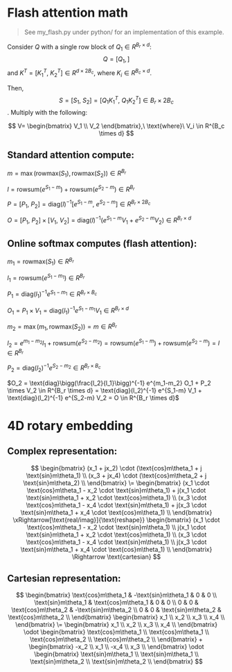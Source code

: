 # Flash attention math

> See my_flash.py under python/ for an implementation of this example.

Consider $Q$ with a single row block of $Q_1 \in R^{B_r \times d}$: $$Q = \big[Q_1,\big]$$
and $K^T = \big[K_1^T,\ K_2^T\big] \in R^{d \times 2B_c}$, where $K_i \in R^{B_c \times d}$.

Then, $$S = \big[S_1,\ S_2\big] = \big[Q_1K_1^T,\ Q_1K_2^T\big] \in B_r \times 2B_c$$. Multiply with the following:

$$
V=
\begin{bmatrix}
  V_1 \\
  V_2
\end{bmatrix},\ \text{where}\ V_i \in R^{B_c \times d}
$$

## Standard attention compute:

  $m = \max(\text{rowmax}(S_1), \text{rowmax}(S_2)) \in R^{B_r}$

  $l = \text{rowsum}(e^{S_1-m}) + \text{rowsum}(e^{S_2-m}) \in R^{B_r}$

  $P=[P_1,\ P_2] = \text{diag}(l)^{-1} \bigg[e^{S_1-m},\ e^{S_2-m}\bigg] \in R^{B_r \times 2B_c}$

  $O = [P_1,\ P_2] \times [V_1,\ V_2] = \text{diag}(l)^{-1} \big(e^{S_1-m} V_1 + e^{S_2-m} V_2 \big) \in R^{B_r \times d}$

## Online softmax computes (flash attention):

$m_1 = \text{rowmax}(S_1) \in R^{B_r}$

$l_1 = \text{rowsum}(e^{S_1-m_1}) \in R^{B_r}$

$P_1 = \text{diag}(l_1)^{-1} e^{S_1-m_1} \in R^{B_r \times B_c}$

$O_1 = P_1 \times V_1 = \text{diag}(l_1)^{-1} e^{S_1-m_1} V_1 \in R^{B_r \times d}$

$m_2 = \max(m_1, \text{rowmax}(S_2)) = m \in R^{B_r}$

$l_2 = e^{m_1-m_2} l_1 + \text{rowsum}(e^{S_2-m_2}) = \text{rowsum}(e^{S_1-m}) + \text{rowsum}(e^{S_2-m}) = l \in R^{B_r}$

$P_2 = \text{diag}(l_2)^{-1} e^{S_2-m_2} \in R^{B_r \times B_c}$

$O_2 = \text{diag}\bigg(\frac{l_2}{l_1}\bigg)^{-1} e^{m_1-m_2} O_1 + P_2 \times V_2 \in R^{B_r \times d} = \text{diag}(l_2)^{-1} e^{S_1-m} V_1 + \text{diag}(l_2)^{-1} e^{S_2-m} V_2 = O \in R^{B_r \times d}$


# 4D rotary embedding

## Complex representation:

  
$$
\begin{bmatrix}
  (x_1 + jx_2) \cdot (\text{cos}m\theta_1 + j  \text{sin}m\theta_1) \\
  (x_3 + jx_4) \cdot (\text{cos}m\theta_2 + j  \text{sin}m\theta_2)  \\
\end{bmatrix}
\=
\begin{bmatrix}
  (x_1 \cdot \text{cos}m\theta_1 - x_2 \cdot \text{sin}m\theta_1) + j(x_1 \cdot \text{sin}m\theta_1 + x_2 \cdot \text{cos}m\theta_1) \\
  (x_3 \cdot \text{cos}m\theta_1 - x_4 \cdot \text{sin}m\theta_1) + j(x_3 \cdot \text{sin}m\theta_1 + x_4 \cdot \text{cos}m\theta_1) \\
\end{bmatrix}
\xRightarrow[\text{real/imag}]{\text{reshape}}
\begin{bmatrix}
  (x_1 \cdot \text{cos}m\theta_1 - x_2 \cdot \text{sin}m\theta_1) \\
  j(x_1 \cdot \text{sin}m\theta_1 + x_2 \cdot \text{cos}m\theta_1) \\
  (x_3 \cdot \text{cos}m\theta_1 - x_4 \cdot \text{sin}m\theta_1) \\
  j(x_3 \cdot \text{sin}m\theta_1 + x_4 \cdot \text{cos}m\theta_1) \\
\end{bmatrix}
\Rightarrow \text{cartesian}
$$
  
## Cartesian representation:
  
$$
\begin{bmatrix}
  \text{cos}m\theta_1 & -\text{sin}m\theta_1 & 0 & 0 \\
  \text{sin}m\theta_1 & \text{cos}m\theta_1 & 0 & 0  \\
  0 & 0 & \text{cos}m\theta_2 & -\text{sin}m\theta_2 \\
  0 & 0 & \text{sin}m\theta_2 & \text{cos}m\theta_2  \\
\end{bmatrix}
\begin{bmatrix}
  x_1 \\
  x_2 \\
  x_3 \\
  x_4 \\
\end{bmatrix}
\=
\begin{bmatrix}
  x_1 \\
  x_2 \\
  x_3 \\
  x_4 \\
\end{bmatrix} \odot 
\begin{bmatrix} 
   \text{cos}m\theta_1 \\
   \text{cos}m\theta_1 \\
   \text{cos}m\theta_2 \\
   \text{cos}m\theta_2 \\
\end{bmatrix}
+
\begin{bmatrix}
  -x_2 \\
   x_1 \\
  -x_4 \\
   x_3 \\
\end{bmatrix} \odot 
\begin{bmatrix} 
   \text{sin}m\theta_1 \\
   \text{sin}m\theta_1 \\
   \text{sin}m\theta_2 \\
   \text{sin}m\theta_2 \\
\end{bmatrix}
$$
